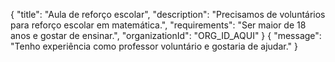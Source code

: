 {
"title": "Aula de reforço escolar",
"description": "Precisamos de voluntários para reforço escolar em matemática.",
"requirements": "Ser maior de 18 anos e gostar de ensinar.",
"organizationId": "ORG_ID_AQUI"
}
{
"message": "Tenho experiência como professor voluntário e gostaria de ajudar."
}
